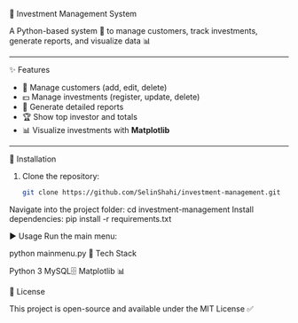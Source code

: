 💼 Investment Management System  

A Python-based system 🐍 to manage customers, track investments, generate reports, and visualize data 📊  

---

✨ Features
- 👤 Manage customers (add, edit, delete)  
- 💵 Manage investments (register, update, delete)  
- 📑 Generate detailed reports  
- 🏆 Show top investor and totals  
- 📊 Visualize investments with **Matplotlib**  

---

🚀 Installation
1. Clone the repository:
   ```bash
   git clone https://github.com/SelinShahi/investment-management.git

Navigate into the project folder:
cd investment-management
Install dependencies:
pip install -r requirements.txt

▶️ Usage
Run the main menu:

python mainmenu.py
📌 Tech Stack

Python 3
MySQL🗄️
Matplotlib 📊

📜 License

This project is open-source and available under the MIT License ✅


